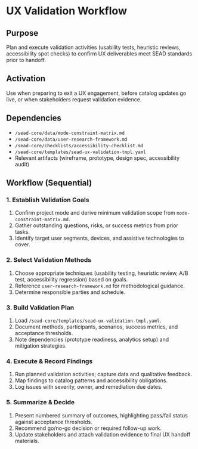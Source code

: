 <!-- Powered by SEAD-METHOD™ Core -->

# UX Validation Workflow

## Purpose
Plan and execute validation activities (usability tests, heuristic reviews, accessibility spot checks) to confirm UX deliverables meet SEAD standards prior to handoff.

## Activation
Use when preparing to exit a UX engagement, before catalog updates go live, or when stakeholders request validation evidence.

## Dependencies
- `/sead-core/data/mode-constraint-matrix.md`
- `/sead-core/data/user-research-framework.md`
- `/sead-core/checklists/accessibility-checklist.md`
- `/sead-core/templates/sead-ux-validation-tmpl.yaml`
- Relevant artifacts (wireframe, prototype, design spec, accessibility audit)

## Workflow (Sequential)

### 1. Establish Validation Goals
1. Confirm project mode and derive minimum validation scope from `mode-constraint-matrix.md`.
2. Gather outstanding questions, risks, or success metrics from prior tasks.
3. Identify target user segments, devices, and assistive technologies to cover.

### 2. Select Validation Methods
1. Choose appropriate techniques (usability testing, heuristic review, A/B test, accessibility regression) based on goals.
2. Reference `user-research-framework.md` for methodological guidance.
3. Determine responsible parties and schedule.

### 3. Build Validation Plan
1. Load `/sead-core/templates/sead-ux-validation-tmpl.yaml`.
2. Document methods, participants, scenarios, success metrics, and acceptance thresholds.
3. Note dependencies (prototype readiness, analytics setup) and mitigation strategies.

### 4. Execute & Record Findings
1. Run planned validation activities; capture data and qualitative feedback.
2. Map findings to catalog patterns and accessibility obligations.
3. Log issues with severity, owner, and remediation due dates.

### 5. Summarize & Decide
1. Present numbered summary of outcomes, highlighting pass/fail status against acceptance thresholds.
2. Recommend go/no-go decision or required follow-up work.
3. Update stakeholders and attach validation evidence to final UX handoff materials.

